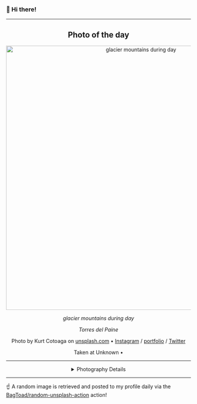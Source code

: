 ### 👋 Hi there!

----
<div align="center">

## Photo of the day
  
  <a href="https://unsplash.com/photos/glacier-mountains-during-day-cqbLg3lZEpk"><img width="720" src="https://images.unsplash.com/photo-1544198365-f5d60b6d8190?crop=entropy&cs=tinysrgb&fit=max&fm=jpg&ixid=M3w1NTI0NDl8MHwxfHJhbmRvbXx8fHx8fHx8fDE3MTMyNDcyMjJ8&ixlib=rb-4.0.3&q=80&w=1080" alt="glacier mountains during day"></a>
  
  <em>glacier mountains during day</em>
  
  <em>Torres del Paine</em>

  Photo by Kurt Cotoaga on [unsplash.com](https://unsplash.com/) • [Instagram](https://instagram.com/Kydroon) / [portfolio](http://kydroon.com) / [Twitter](https://twitter.com/Kydroon)
  
  Taken at Unknown • 
  
  ---
  
<details>
<summary>Photography Details</summary>
  
| Parameter     | Value |
| ------------- | ----- |
| Camera Model  | Canon EOS 5D Mark II |
| Exposure Time | 1/160 |
| Aperture      | 4.0 |
| Focal Length  | 173.0 |
| ISO           | 250 |
| Location      | Unknown (null) |
| Coordinates   | Latitude null, Longitude null |

### Map

Map unavailable

</details>

</div>

----

☝️ A random image is retrieved and posted to my profile daily via the [BagToad/random-unsplash-action](https://github.com/BagToad/random-unsplash-action) action!
